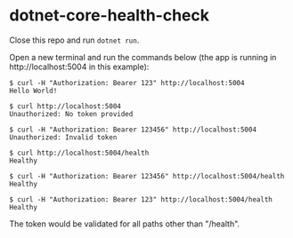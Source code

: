 # dotnet-core-health-check

Close this repo and run `dotnet run`.

Open a new terminal and run the commands below (the app is running in http://localhost:5004 in this example):

```
$ curl -H "Authorization: Bearer 123" http://localhost:5004
Hello World!

$ curl http://localhost:5004
Unauthorized: No token provided

$ curl -H "Authorization: Bearer 123456" http://localhost:5004
Unauthorized: Invalid token

$ curl http://localhost:5004/health
Healthy

$ curl -H "Authorization: Bearer 123456" http://localhost:5004/health
Healthy

$ curl -H "Authorization: Bearer 123" http://localhost:5004/health
Healthy 
```

The token would be validated for all paths other than "/health".